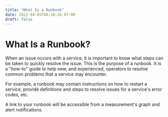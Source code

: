 ```yaml
---
title: "What Is a Runbook"
date: 2022-04-05T06:18:26-07:00
draft: false
---
```


# What Is a Runbook?

When an issue occurs with a service, it is important to know what steps can be taken to quickly resolve the issue. This is the purpose of a runbook. It is a "how-to" guide to help new, and experienced, operators to resolve common problems that a service may encounter.

For example, a runbook may contain instructions on how to restart a service, provide definitions and steps to resolve issues for a service's error codes, etc.

A link to your runbook will be accessible from a measurement's graph and alert notifications.
